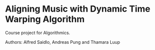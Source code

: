 # Aligning Music with Dynamic Time Warping Algorithm

Course project for Algorithmics.

Authors: Alfred Saidlo, Andreas Pung and Thamara Luup
